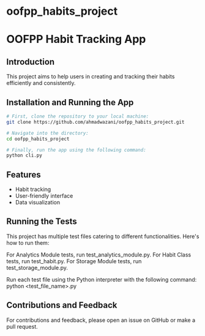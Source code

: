 # oofpp_habits_project

# OOFPP Habit Tracking App

## Introduction
This project aims to help users in creating and tracking their habits efficiently and consistently.

## Installation and Running the App

```bash
# First, clone the repository to your local machine:
git clone https://github.com/ahmadwazani/oofpp_habits_project.git

# Navigate into the directory:
cd oofpp_habits_project

# Finally, run the app using the following command:
python cli.py

```

## Features
- Habit tracking
- User-friendly interface
- Data visualization

## Running the Tests
This project has multiple test files catering to different functionalities. Here's how to run them:

For Analytics Module tests, run test_analytics_module.py.
For Habit Class tests, run test_habit.py.
For Storage Module tests, run test_storage_module.py.

Run each test file using the Python interpreter with the following command:
python <test_file_name>.py

## Contributions and Feedback
For contributions and feedback, please open an issue on GitHub or make a pull request.
